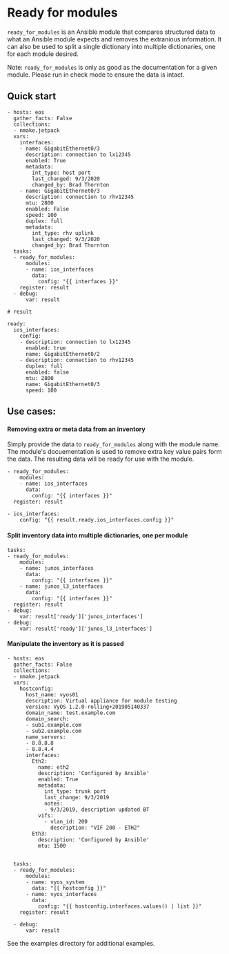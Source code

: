 # Ready for modules

`ready_for_modules` is an Ansible module that compares structured data to what an Ansible module expects and removes the extranious information.  It can also be used to split a single dictionary into multiple dictionaries, one for each module desired.

Note:  `ready_for_modules` is only as good as the documentation for a given module. Please run in check mode to ensure the data is intact.

## Quick start

```
- hosts: eos
  gather_facts: False
  collections:
  - nmake.jetpack
  vars:
    interfaces:
    - name: GigabitEthernet0/3
      description: connection to lx12345
      enabled: True
      metadata:
        int_type: host port
        last_changed: 9/3/2020
        changed_by: Brad Thornton
    - name: GigabitEthernet0/3
      description: connection to rhv12345
      mtu: 2800
      enabled: False
      speed: 100
      duplex: full
      metadata:
        int_type: rhv uplink
        last_changed: 9/3/2020
        changed_by: Brad Thornton
  tasks:
  - ready_for_modules:
      modules:
      - name: ios_interfaces
        data:
          config: "{{ interfaces }}"
    register: result
  - debug:
      var: result

# result

ready:
  ios_interfaces:
    config:
    - description: connection to lx12345
      enabled: true
      name: GigabitEthernet0/2
    - description: connection to rhv12345
      duplex: full
      enabled: false
      mtu: 2800
      name: GigabitEthernet0/3
      speed: 100
```

## Use cases:

#### Removing extra or meta data from an inventory

Simply provide the data to `ready_for_modules` along with the module name.  The module's docuementation is used to remove extra key value pairs form the data.  The resulting data will be ready for use with the module.

```
- ready_for_modules:
    modules:
    - name: ios_interfaces
      data:
        config: "{{ interfaces }}"
  register: result

- ios_interfaces:
    config: "{{ result.ready.ios_interfaces.config }}"
```

#### Split inventory data into multiple dictionaries, one per module

```
tasks:
- ready_for_modules:
    modules:
    - name: junos_interfaces
      data:
        config: "{{ interfaces }}"
    - name: junos_l3_interfaces
      data:
        config: "{{ interfaces }}"
  register: result
- debug:
    var: result['ready']['junos_interfaces']
- debug:
    var: result['ready']['junos_l3_interfaces']
```

#### Manipulate the inventory as it is passed

```
- hosts: eos
  gather_facts: False
  collections:
  - nmake.jetpack
  vars:
    hostconfig:
      host_name: vyos01
      description: Virtual appliance for module testing
      version: VyOS 1.2.0-rolling+201905140337
      domain_name: test.example.com
      domain_search:
      - sub1.example.com
      - sub2.example.com
      name_servers:
      - 8.8.8.8
      - 8.8.4.4
      interfaces:
        Eth2:
          name: eth2
          description: 'Configured by Ansible'
          enabled: True
          metadata:
            int_type: trunk port
            last_change: 9/3/2019
            notes:
            - 9/3/2019, description updated BT
          vifs:
            - vlan_id: 200
              description: "VIF 200 - ETH2"
        Eth3:
          description: 'Configured by Ansible'
          mtu: 1500


  tasks:
  - ready_for_modules:
      modules:
      - name: vyos_system
        data: "{{ hostconfig }}"
      - name: vyos_interfaces
        data:
          config: "{{ hostconfig.interfaces.values() | list }}"
    register: result

  - debug:
      var: result
```


See the examples directory for additional examples.
